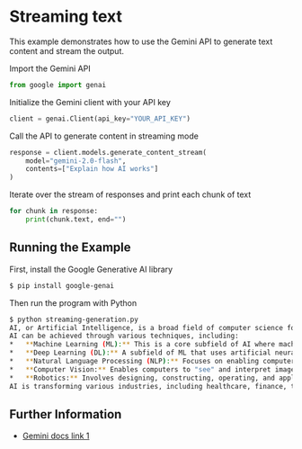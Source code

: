 # Streaming text

This example demonstrates how to use the Gemini API to generate text content and stream the output.

Import the Gemini API

```python
from google import genai
```

Initialize the Gemini client with your API key

```python
client = genai.Client(api_key="YOUR_API_KEY")
```

Call the API to generate content in streaming mode

```python
response = client.models.generate_content_stream(
    model="gemini-2.0-flash",
    contents=["Explain how AI works"]
)
```

Iterate over the stream of responses and print each chunk of text

```python
for chunk in response:
    print(chunk.text, end="")
```



## Running the Example

First, install the Google Generative AI library

```sh
$ pip install google-genai

```

Then run the program with Python

```sh
$ python streaming-generation.py
AI, or Artificial Intelligence, is a broad field of computer science focused on creating machines capable of performing tasks that typically require human intelligence. It involves developing algorithms and models that enable computers to learn from data, reason, solve problems, understand natural language, perceive their environment, and make decisions.
AI can be achieved through various techniques, including:
*   **Machine Learning (ML):** This is a core subfield of AI where machines learn from data without being explicitly programmed. ML algorithms can identify patterns, make predictions, and improve their performance over time with more data.
*   **Deep Learning (DL):** A subfield of ML that uses artificial neural networks with multiple layers (deep neural networks) to analyze data and extract complex features. DL has been highly successful in areas like image recognition, natural language processing, and speech recognition.
*   **Natural Language Processing (NLP):** Focuses on enabling computers to understand, interpret, and generate human language. NLP techniques are used in applications like chatbots, machine translation, and sentiment analysis.
*   **Computer Vision:** Enables computers to "see" and interpret images and videos. Computer vision algorithms can identify objects, recognize faces, and analyze scenes.
*   **Robotics:** Involves designing, constructing, operating, and applying robots. AI is often used in robotics to enable robots to perform tasks autonomously.
AI is transforming various industries, including healthcare, finance, transportation, and manufacturing. It has the potential to solve complex problems and improve people's lives, but it also raises ethical and societal concerns that need to be addressed.
```



## Further Information

- [Gemini docs link 1](https://ai.google.dev/gemini-api/docs/text-generation)
